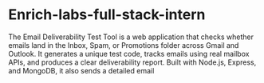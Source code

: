 # Enrich-labs-full-stack-intern
The Email Deliverability Test Tool is a web application that checks whether emails land in the Inbox, Spam, or Promotions folder across Gmail and Outlook. It generates a unique test code, tracks emails using real mailbox APIs, and produces a clear deliverability report. Built with Node.js, Express, and MongoDB, it also sends a detailed email
